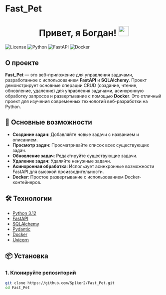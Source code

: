 # Fast_Pet

<h1 align="center">Привет, я Богдан! 
<img src="https://github.com/blackcater/blackcater/raw/main/images/Hi.gif" height="32"/></h1>

![License](https://img.shields.io/badge/license-MIT-blue.svg)
![Python](https://img.shields.io/badge/Python-3.12-blue)
![FastAPI](https://img.shields.io/badge/FastAPI-0.95.1-brightgreen)
![Docker](https://img.shields.io/badge/Docker-20.10.7-blue)

## О проекте

**Fast_Pet** — это веб-приложение для управления задачами, разработанное с использованием **FastAPI** и **SQLAlchemy**. Проект демонстрирует основные операции CRUD (создание, чтение, обновление, удаление) для управления задачами, асинхронную обработку запросов и развертывание с помощью **Docker**. Это отличный проект для изучения современных технологий веб-разработки на Python.

## 🚀 Основные возможности

- **Создание задач**: Добавляйте новые задачи с названием и описанием.
- **Просмотр задач**: Просматривайте список всех существующих задач.
- **Обновление задач**: Редактируйте существующие задачи.
- **Удаление задач**: Удаляйте ненужные задачи.
- **Асинхронная обработка**: Использует асинхронные возможности FastAPI для высокой производительности.
- **Docker**: Простое развертывание с использованием Docker-контейнеров.

## 🛠 Технологии

- [Python 3.12](https://www.python.org/)
- [FastAPI](https://fastapi.tiangolo.com/)
- [SQLAlchemy](https://www.sqlalchemy.org/)
- [Pydantic](https://pydantic-docs.helpmanual.io/)
- [Docker](https://www.docker.com/)
- [Uvicorn](https://www.uvicorn.org/)

## 📦 Установка

### 1. Клонируйте репозиторий

```bash
git clone https://github.com/Sp1ker2/Fast_Pet.git
cd Fast_Pet


